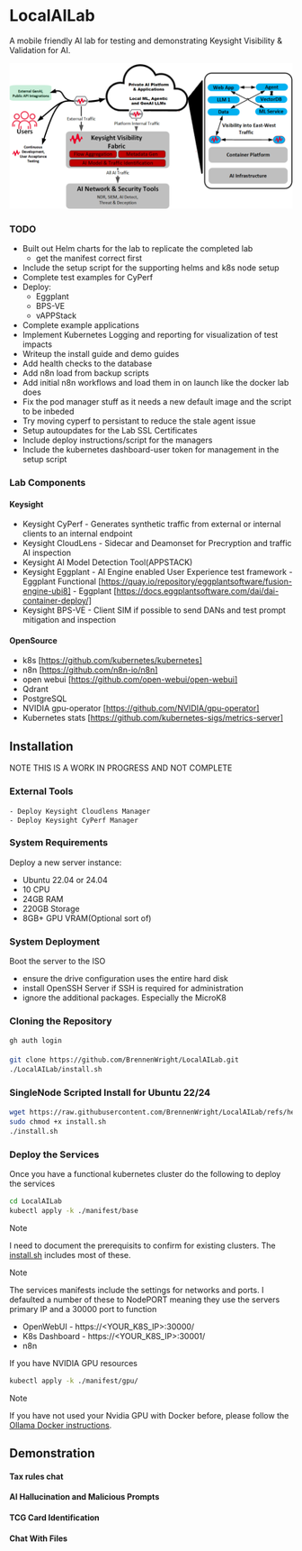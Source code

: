 # LocalAILab
A mobile friendly AI lab for testing and demonstrating Keysight Visibility &amp; Validation for AI.

![ai solutions diagram](https://github.com/BrennenWright/LocalAILab/blob/main/AISolutionsClean.png?raw=true)

### TODO

- Built out Helm charts for the lab to replicate the completed lab
	- get the manifest correct first
- Include the setup script for the supporting helms and k8s node setup
- Complete test examples for CyPerf
- Deploy: 
	- Eggplant
	- BPS-VE
	- vAPPStack
- Complete example applications
- Implement Kubernetes Logging and reporting for visualization of test impacts
- Writeup the install guide and demo guides
- Add health checks to the database
- Add n8n load from backup scripts
- Add initial n8n workflows and load them in on launch like the docker lab does
- Fix the pod manager stuff as it needs a new default image and the script to be inbeded
- Try moving cyperf to persistant to reduce the stale agent issue
- Setup autoupdates for the Lab SSL Certificates 
- Include deploy instructions/script for the managers
- Include the kubernetes dashboard-user token for management in the setup script


### Lab Components

#### Keysight
- Keysight CyPerf - Generates synthetic traffic from external or internal clients to an internal endpoint
- Keysight CloudLens - Sidecar and Deamonset for Precryption and traffic AI inspection
- Keysight AI Model Detection Tool(APPSTACK)
- Keysight Eggplant - AI Engine enabled User Experience test framework
        - Eggplant Functional [https://quay.io/repository/eggplantsoftware/fusion-engine-ubi8]
        - Eggplant [https://docs.eggplantsoftware.com/dai/dai-container-deploy/]
- Keysight BPS-VE - Client SIM if possible to send DANs and test prompt mitigation and inspection

#### OpenSource
- k8s [https://github.com/kubernetes/kubernetes]
- n8n [https://github.com/n8n-io/n8n]
- open webui [https://github.com/open-webui/open-webui]
- Qdrant
- PostgreSQL
- NVIDIA gpu-operator [https://github.com/NVIDIA/gpu-operator]
- Kubernetes stats [https://github.com/kubernetes-sigs/metrics-server]

## Installation

NOTE THIS IS A WORK IN PROGRESS AND NOT COMPLETE


### External Tools

	- Deploy Keysight Cloudlens Manager
	- Deploy Keysight CyPerf Manager


### System Requirements

Deploy a new server instance:

- Ubuntu 22.04 or 24.04
- 10 	CPU
- 24GB 	RAM
- 220GB Storage
- 8GB+	GPU VRAM(Optional sort of)

### System Deployment

Boot the server to the ISO
- ensure the drive configuration uses the entire hard disk
- install OpenSSH Server if SSH is required for administration
- ignore the additional packages. Especially the MicroK8


### Cloning the Repository

```bash
gh auth login

git clone https://github.com/BrennenWright/LocalAILab.git
./LocalAILab/install.sh
```


### SingleNode Scripted Install for Ubuntu 22/24

```bash
wget https://raw.githubusercontent.com/BrennenWright/LocalAILab/refs/heads/main/install.sh?token=GHSAT0AAAAAAC6BNVYPLYQXOKREF5VN62RKZ62IJVA
sudo chmod +x install.sh
./install.sh
```

### Deploy the Services
Once you have a functional kubernetes cluster do the following to deploy the services


```bash
cd LocalAILab
kubectl apply -k ./manifest/base
```

> [!NOTE]
> I need to document the prerequisits to confirm for existing clusters. The  
> [install.sh](install.sh) includes most of these.

> [!NOTE]
> The services manifests include the settings for networks and ports. 
> I defaulted a number of these to NodePORT meaning they use the servers primary IP and a 30000 port to function
>
> - OpenWebUI - https://<YOUR_K8S_IP>:30000/
> - K8s Dashboard - https://<YOUR_K8S_IP>:30001/
> - n8n


If you have NVIDIA GPU resources

```bash
kubectl apply -k ./manifest/gpu/
```

> [!NOTE]
> If you have not used your Nvidia GPU with Docker before, please follow the
> [Ollama Docker instructions](https://github.com/ollama/ollama/blob/main/docs/docker.md).


## Demonstration

#### Tax rules chat

#### AI Hallucination and Malicious Prompts

#### TCG Card Identification

#### Chat With Files
